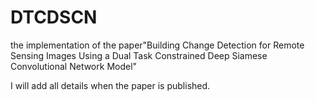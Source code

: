 # DTCDSCN
the implementation of the paper"Building Change Detection for Remote Sensing Images Using a Dual Task Constrained Deep Siamese Convolutional Network Model"

I will add all details when the paper is published.
